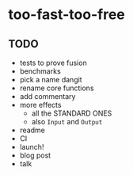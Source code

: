 # too-fast-too-free

## TODO

* tests to prove fusion
* benchmarks
* pick a name dangit
* rename core functions
* add commentary
* more effects
    * all the STANDARD ONES
    * also `Input` and `Output`
* readme
* CI
* launch!
* blog post
* talk

